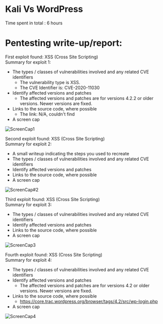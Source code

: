 # Kali Vs WordPress
Time spent in total : 6 hours
# Pentesting write-up/report:<br/>
First exploit found: XSS (Cross Site Scripting)<br/>
Summary for exploit 1:         
   - The types / classes of vulnerabilities involved and any related CVE identifiers
      - The vulnerability type is XSS.
      - The CVE Identifier is: CVE-2020-11030
   - Identify affected versions and patches
      - The affected versions and patches are for versions 4.2.2 or older versions. Newer versions are fixed.
   - Links to the source code, where possible
      - The link: N/A, couldn't find
   - A screen cap

![ScreenCap1](https://user-images.githubusercontent.com/96878742/198816347-a3e6bf7f-f7bc-42c9-a4bf-eaab469bb6ca.gif)

Second exploit found: XSS (Cross Site Scripting)<br/>
Summary for exploit 2:         
   - A small writeup indicating the steps you used to recreate
   - The types / classes of vulnerabilities involved and any related CVE identifiers
   - Identify affected versions and patches
   - Links to the source code, where possible
   - A screen cap

![ScreenCap#2](https://user-images.githubusercontent.com/96878742/198817077-7f3cb471-0bd7-44c5-9146-6ec6f8fc7c14.gif)

Third exploit found: XSS (Cross Site Scripting)<br/>
Summary for exploit 3:
   - The types / classes of vulnerabilities involved and any related CVE identifiers
   - Identify affected versions and patches
   - Links to the source code, where possible
   - A screen cap

![ScreenCap3](https://user-images.githubusercontent.com/96878742/198817432-4aee6338-21f7-498c-93eb-262a26bd6746.gif)

Fourth exploit found: XSS (Cross Site Scripting)<br/>
Summary for exploit 4:
   - The types / classes of vulnerabilities involved and any related CVE identifiers
   - Identify affected versions and patches
      - The affected versions and patches are for versions 4.2 or older versions. Newer versions are fixed.
   - Links to the source code, where possible
      - https://core.trac.wordpress.org/browser/tags/4.2/src/wp-login.php
   - A screen cap

![ScreenCap4](https://user-images.githubusercontent.com/96878742/198817804-3e831e06-e3b6-4691-8cc5-bbe8ad8d55dd.gif)
